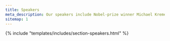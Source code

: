 ```yaml
---
title: Speakers
meta_description: Our speakers include Nobel-prize winner Michael Kremer and leaders from GiveWell, Animal Charity Evaluators and Founders Pledge
sitemap: 1
---
```


{% include "templates/includes/section-speakers.html" %}
